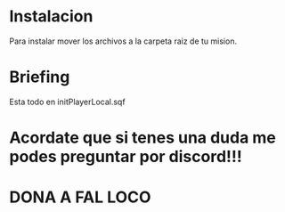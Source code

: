 # Instalacion
Para instalar mover los archivos a la carpeta raiz de tu mision.

# Briefing
Esta todo en initPlayerLocal.sqf

# Acordate que si tenes una duda me podes preguntar por discord!!!
# DONA A FAL LOCO